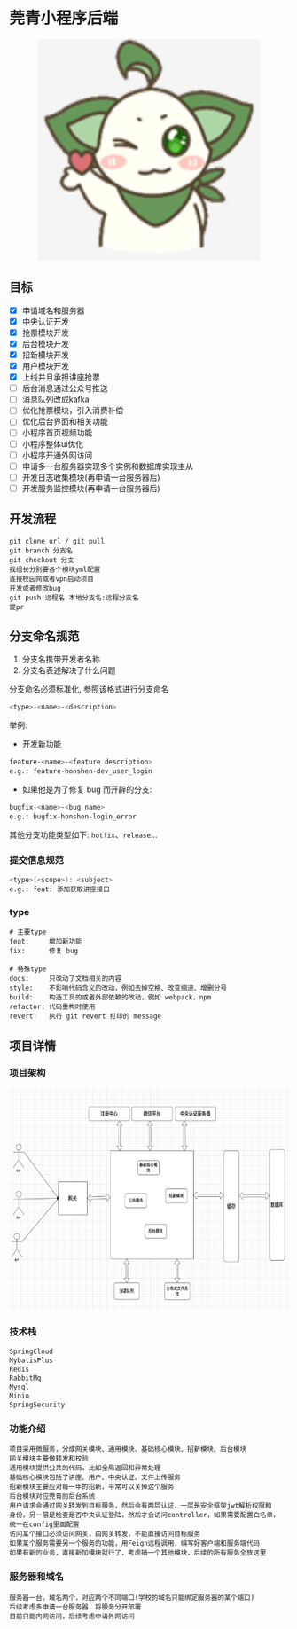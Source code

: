 # 莞青小程序后端

<div style="text-align: center;">
    <img src="docs/img/gq.jpg" width="400" height="400">
</div>

## 目标
- [x] 申请域名和服务器
- [x] 中央认证开发
- [x] 抢票模块开发
- [x] 后台模块开发
- [x] 招新模块开发
- [x] 用户模块开发
- [x] 上线并且承担讲座抢票
- [ ] 后台消息通过公众号推送
- [ ] 消息队列改成kafka
- [ ] 优化抢票模块，引入消费补偿
- [ ] 优化后台界面和相关功能
- [ ] 小程序首页视频功能
- [ ] 小程序整体ui优化
- [ ] 小程序开通外网访问
- [ ] 申请多一台服务器实现多个实例和数据库实现主从
- [ ] 开发日志收集模块(再申请一台服务器后)
- [ ] 开发服务监控模块(再申请一台服务器后)

## 开发流程
``` text
git clone url / git pull  
git branch 分支名  
git checkout 分支  
找组长分别要各个模块yml配置  
连接校园网或者vpn启动项目  
开发或者修改bug  
git push 远程名 本地分支名:远程分支名   
提pr
```

## 分支命名规范

1. 分支名携带开发者名称
2. 分支名表述解决了什么问题

分支命名必须标准化, 参照该格式进行分支命名
```bash
<type>-<name>-<description>
```
举例:
- 开发新功能
```bash
feature-<name>-<feature description>
e.g.: feature-honshen-dev_user_login
```

- 如果他是为了修复 bug 而开辟的分支:
```bash
bugfix-<name>-<bug name>
e.g.: bugfix-honshen-login_error
```
其他分支功能类型如下:
`hotfix`、`release`...


### 提交信息规范

```bash
<type>(<scope>): <subject>
e.g.: feat: 添加获取讲座接口
```

### type

```text
# 主要type
feat:     增加新功能
fix:      修复 bug

# 特殊type
docs:     只改动了文档相关的内容
style:    不影响代码含义的改动，例如去掉空格、改变缩进、增删分号
build:    构造工具的或者外部依赖的改动，例如 webpack，npm
refactor: 代码重构时使用
revert:   执行 git revert 打印的 message

```


## 项目详情

### 项目架构
<div style="text-align: left;">
    <img src="docs/img/项目结构图.png" width="800" height="400">
</div>

### 技术栈
```text
SpringCloud  
MybatisPlus  
Redis  
RabbitMq  
Mysql
Minio
SpringSecurity
```

### 功能介绍
```
项目采用微服务，分成网关模块、通用模块、基础核心模块、招新模块、后台模块
网关模块主要做转发和校验
通用模块提供公共的代码，比如全局返回和异常处理
基础核心模块包括了讲座、用户、中央认证、文件上传服务
招新模块主要应对每一年的招新，平常可以关掉这个服务
后台模块对应莞青的后台系统
用户请求会通过网关转发到目标服务，然后会有两层认证，一层是安全框架jwt解析权限和
身份，另一层是检查是否中央认证登陆，然后才会访问controller，如果需要配置白名单，
统一在config里面配置
访问某个接口必须访问网关，由网关转发，不能直接访问目标服务
如果某个服务需要另一个服务的功能，用Feign远程调用，编写好客户端和服务端代码
如果有新的业务，直接新加模块就行了，考虑搞一个其他模块，后续的所有服务全放这里
```

### 服务器和域名
``` text
服务器一台，域名两个，对应两个不同端口(学校的域名只能绑定服务器的某个端口)
后续考虑多申请一台服务器，将服务分开部署
目前只能内网访问，后续考虑申请外网访问
```

